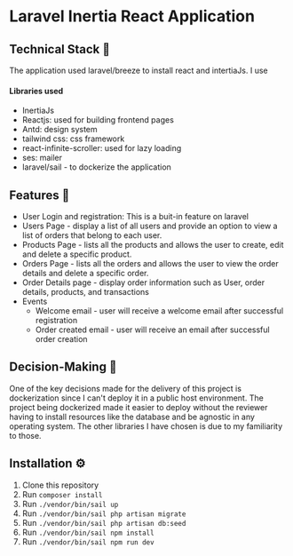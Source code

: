 # Laravel Inertia React Application
## Technical Stack :star2:

The application used laravel/breeze to install react and intertiaJs. I use

#### Libraries used
- InertiaJs
- Reactjs: used for building frontend pages
- Antd: design system
- tailwind css: css framework
- react-infinite-scroller: used for lazy loading
- ses: mailer
- laravel/sail - to dockerize the application

## Features :dancer:
- User Login and registration: This is a buit-in feature on laravel
- Users Page - display a list of all users and provide an option to view a list of orders that belong to each user.
- Products Page - lists all the products and allows the user to create, edit and delete a specific product.
- Orders Page - lists all the orders and allows the user to view the order details and delete a specific order.
- Order Details page - display order information such as User, order details, products, and transactions
- Events
    - Welcome email - user will receive a welcome email after successful registration
    - Order created email - user will receive an email after successful order creation

## Decision-Making :thinking:
One of the key decisions made for the delivery of this project is dockerization since I can't deploy it in a public host environment. The project being dockerized made it easier to deploy without the reviewer having to install resources like the database and be agnostic in any operating system. The other libraries I have chosen is due to my familiarity to those.

## Installation :gear:
1. Clone this repository
2. Run `composer install`
3. Run `./vendor/bin/sail up`
4. Run `./vendor/bin/sail php artisan migrate`
5. Run `./vendor/bin/sail php artisan db:seed`
6. Run `./vendor/bin/sail npm install`
7. Run `./vendor/bin/sail npm run dev`